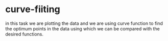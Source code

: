 # curve-fiiting
in this task we are plotting the data and we are using curve function to find the optimum points in the data using which we can be compared with the desired functions.
